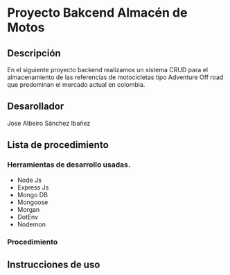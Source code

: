 # Proyecto Bakcend Almacén de Motos

## Descripción

En el siguiente proyecto backend realizamos un sistema CRUD para el almacenamiento de las referencias de motocicletas tipo Adventure Off road que predominan el mercado actual en colombia.

## Desarollador

Jose Albeiro Sánchez Ibañez

## Lista de procedimiento

### Herramientas de desarrollo usadas.

- Node Js
- Express Js
- Mongo DB
- Mongoose
- Morgan
- DotEnv
- Nodemon

### Procedimiento

## Instrucciones de uso
